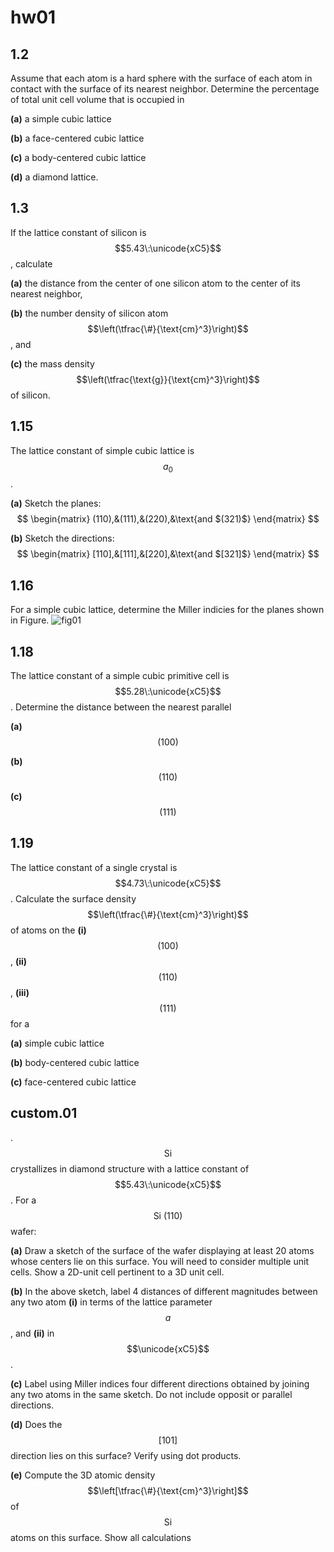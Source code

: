 # hw01

## 1.2
Assume that each atom is a hard sphere with the surface of each atom in contact with the surface of its nearest neighbor.  Determine the percentage of total unit cell volume that is occupied in

**(a)** a simple cubic lattice

**(b)** a face-centered cubic lattice

**(c)** a body-centered cubic lattice

**(d)** a diamond lattice.


## 1.3
If the lattice constant of silicon is $$5.43\:\unicode{xC5}$$, calculate

**(a)** the distance from the center of one silicon atom to the center of its nearest neighbor,

**(b)** the number density of silicon atom $$\left(\tfrac{\#}{\text{cm}^3}\right)$$, and

**(c)** the mass density $$\left(\tfrac{\text{g}}{\text{cm}^3}\right)$$ of silicon.


## 1.15
The lattice constant of simple cubic lattice is $$a_0$$.

**(a)** Sketch the planes:
$$
\begin{matrix}
(110),&(111),&(220),&\text{and $(321)$}
\end{matrix}
$$

**(b)** Sketch the directions:
$$
\begin{matrix}
[110],&[111],&[220],&\text{and $[321]$}
\end{matrix}
$$


## 1.16
For a simple cubic lattice, determine the Miller indicies for the planes shown in Figure.
![fig01](hw01-fig01.png)

## 1.18
The lattice constant of a simple cubic primitive cell is $$5.28\:\unicode{xC5}$$. Determine the distance between the nearest parallel

**(a)** $$(100)$$

**(b)** $$(110)$$

**(c)** $$(111)$$


## 1.19
The lattice constant of a single crystal is $$4.73\:\unicode{xC5}$$.  Calculate the surface density $$\left(\tfrac{\#}{\text{cm}^3}\right)$$ of atoms on the **(i)** $$(100)$$, **(ii)** $$(110)$$, **(iii)** $$(111)$$ for a

**(a)** simple cubic lattice

**(b)** body-centered cubic lattice

**(c)** face-centered cubic lattice


## custom.01
.$$\text{Si}$$ crystallizes in diamond structure with a lattice constant of $$5.43\:\unicode{xC5}$$. For a $$\text{Si}\:(110)$$ wafer:

**(a)** Draw a sketch of the surface of the wafer displaying at least 20 atoms whose centers lie on this surface. You will need to consider multiple unit cells. Show a 2D-unit cell pertinent to a 3D unit cell.

**(b)** In the above sketch, label 4 distances of different magnitudes between any two atom **(i)** in terms of the lattice parameter $$a$$, and **(ii)** in $$\unicode{xC5}$$.

**(c)** Label using Miller indices four different directions obtained by joining any two atoms in the same sketch. Do not include opposit or parallel directions.

**(d)** Does the $$[101]$$ direction lies on this surface? Verify using dot products.

**(e)** Compute the 3D atomic density $$\left[\tfrac{\#}{\text{cm}^3}\right]$$ of $$\text{Si}$$ atoms on this surface. Show all calculations

